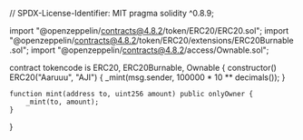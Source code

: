 // SPDX-License-Identifier: MIT
pragma solidity ^0.8.9;

import "@openzeppelin/contracts@4.8.2/token/ERC20/ERC20.sol";
import "@openzeppelin/contracts@4.8.2/token/ERC20/extensions/ERC20Burnable.sol";
import "@openzeppelin/contracts@4.8.2/access/Ownable.sol";

contract tokencode is ERC20, ERC20Burnable, Ownable {
    constructor() ERC20("Aaruuu", "AJI") {
        _mint(msg.sender, 100000 * 10 ** decimals());
    }

    function mint(address to, uint256 amount) public onlyOwner {
        _mint(to, amount);
    }
}
